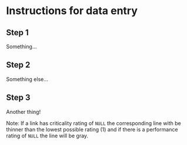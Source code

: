 # Instructions for data entry

## Step 1

Something...


## Step 2

Something else...


## Step 3

Another thing!

Note: If a link has criticality rating of `NULL` the corresponding line with be thinner than the lowest possible rating (1) and if there is a performance rating of `NULL` the line will be gray.
